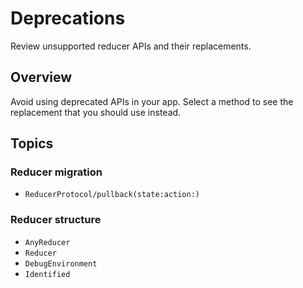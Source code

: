 # Deprecations

Review unsupported reducer APIs and their replacements.

## Overview

Avoid using deprecated APIs in your app. Select a method to see the replacement that you should use instead.

## Topics

### Reducer migration

- ``ReducerProtocol/pullback(state:action:)``

### Reducer structure

- ``AnyReducer``
- ``Reducer``
- ``DebugEnvironment``
- ``Identified``
